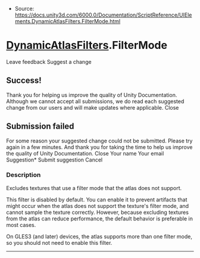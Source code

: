 * Source: https://docs.unity3d.com/6000.0/Documentation/ScriptReference/UIElements.DynamicAtlasFilters.FilterMode.html

#  [DynamicAtlasFilters](https://docs.unity3d.com/6000.0/Documentation/ScriptReference/UIElements.DynamicAtlasFilters.html).FilterMode
Leave feedback
Suggest a change
## Success!
Thank you for helping us improve the quality of Unity Documentation. Although we cannot accept all submissions, we do read each suggested change from our users and will make updates where applicable.
Close
## Submission failed
For some reason your suggested change could not be submitted. Please <a>try again</a> in a few minutes. And thank you for taking the time to help us improve the quality of Unity Documentation.
Close
Your name Your email Suggestion* Submit suggestion
Cancel
### Description
Excludes textures that use a filter mode that the atlas does not support.  
  
This filter is disabled by default. You can enable it to prevent artifacts that might occur when the atlas does not support the texture's filter mode, and cannot sample the texture correctly. However, because excluding textures from the atlas can reduce performance, the default behavior is preferable in most cases.  
  
On GLES3 (and later) devices, the atlas supports more than one filter mode, so you should not need to enable this filter. 
* * *
